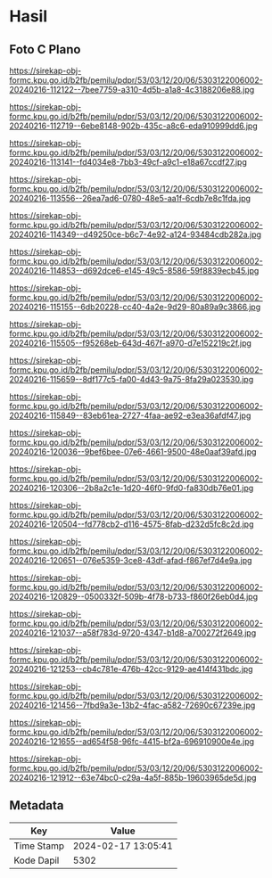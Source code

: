 # Hasil

## Foto C Plano

https://sirekap-obj-formc.kpu.go.id/b2fb/pemilu/pdpr/53/03/12/20/06/5303122006002-20240216-112122--7bee7759-a310-4d5b-a1a8-4c3188206e88.jpg

https://sirekap-obj-formc.kpu.go.id/b2fb/pemilu/pdpr/53/03/12/20/06/5303122006002-20240216-112719--6ebe8148-902b-435c-a8c6-eda910999dd6.jpg

https://sirekap-obj-formc.kpu.go.id/b2fb/pemilu/pdpr/53/03/12/20/06/5303122006002-20240216-113141--fd4034e8-7bb3-49cf-a9c1-e18a67ccdf27.jpg

https://sirekap-obj-formc.kpu.go.id/b2fb/pemilu/pdpr/53/03/12/20/06/5303122006002-20240216-113556--26ea7ad6-0780-48e5-aa1f-6cdb7e8c1fda.jpg

https://sirekap-obj-formc.kpu.go.id/b2fb/pemilu/pdpr/53/03/12/20/06/5303122006002-20240216-114349--d49250ce-b6c7-4e92-a124-93484cdb282a.jpg

https://sirekap-obj-formc.kpu.go.id/b2fb/pemilu/pdpr/53/03/12/20/06/5303122006002-20240216-114853--d692dce6-e145-49c5-8586-59f8839ecb45.jpg

https://sirekap-obj-formc.kpu.go.id/b2fb/pemilu/pdpr/53/03/12/20/06/5303122006002-20240216-115155--6db20228-cc40-4a2e-9d29-80a89a9c3866.jpg

https://sirekap-obj-formc.kpu.go.id/b2fb/pemilu/pdpr/53/03/12/20/06/5303122006002-20240216-115505--f95268eb-643d-467f-a970-d7e152219c2f.jpg

https://sirekap-obj-formc.kpu.go.id/b2fb/pemilu/pdpr/53/03/12/20/06/5303122006002-20240216-115659--8df177c5-fa00-4d43-9a75-8fa29a023530.jpg

https://sirekap-obj-formc.kpu.go.id/b2fb/pemilu/pdpr/53/03/12/20/06/5303122006002-20240216-115849--83eb61ea-2727-4faa-ae92-e3ea36afdf47.jpg

https://sirekap-obj-formc.kpu.go.id/b2fb/pemilu/pdpr/53/03/12/20/06/5303122006002-20240216-120036--9bef6bee-07e6-4661-9500-48e0aaf39afd.jpg

https://sirekap-obj-formc.kpu.go.id/b2fb/pemilu/pdpr/53/03/12/20/06/5303122006002-20240216-120306--2b8a2c1e-1d20-46f0-9fd0-fa830db76e01.jpg

https://sirekap-obj-formc.kpu.go.id/b2fb/pemilu/pdpr/53/03/12/20/06/5303122006002-20240216-120504--fd778cb2-d116-4575-8fab-d232d5fc8c2d.jpg

https://sirekap-obj-formc.kpu.go.id/b2fb/pemilu/pdpr/53/03/12/20/06/5303122006002-20240216-120651--076e5359-3ce8-43df-afad-f867ef7d4e9a.jpg

https://sirekap-obj-formc.kpu.go.id/b2fb/pemilu/pdpr/53/03/12/20/06/5303122006002-20240216-120829--0500332f-509b-4f78-b733-f860f26eb0d4.jpg

https://sirekap-obj-formc.kpu.go.id/b2fb/pemilu/pdpr/53/03/12/20/06/5303122006002-20240216-121037--a58f783d-9720-4347-b1d8-a700272f2649.jpg

https://sirekap-obj-formc.kpu.go.id/b2fb/pemilu/pdpr/53/03/12/20/06/5303122006002-20240216-121253--cb4c781e-476b-42cc-9129-ae414f431bdc.jpg

https://sirekap-obj-formc.kpu.go.id/b2fb/pemilu/pdpr/53/03/12/20/06/5303122006002-20240216-121456--7fbd9a3e-13b2-4fac-a582-72690c67239e.jpg

https://sirekap-obj-formc.kpu.go.id/b2fb/pemilu/pdpr/53/03/12/20/06/5303122006002-20240216-121655--ad654f58-96fc-4415-bf2a-696910900e4e.jpg

https://sirekap-obj-formc.kpu.go.id/b2fb/pemilu/pdpr/53/03/12/20/06/5303122006002-20240216-121912--63e74bc0-c29a-4a5f-885b-19603965de5d.jpg


## Metadata

| Key        | Value               |
| ---------- | ------------------- |
| Time Stamp | 2024-02-17 13:05:41 |
| Kode Dapil | 5302                |



